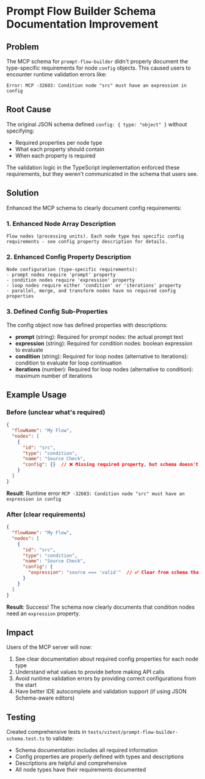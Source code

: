 # Prompt Flow Builder Schema Documentation Improvement

## Problem
The MCP schema for `prompt-flow-builder` didn't properly document the type-specific requirements for node `config` objects. This caused users to encounter runtime validation errors like:

```
Error: MCP -32603: Condition node "src" must have an expression in config
```

## Root Cause
The original JSON schema defined `config: { type: "object" }` without specifying:
- Required properties per node type
- What each property should contain
- When each property is required

The validation logic in the TypeScript implementation enforced these requirements, but they weren't communicated in the schema that users see.

## Solution
Enhanced the MCP schema to clearly document config requirements:

### 1. Enhanced Node Array Description
```
Flow nodes (processing units). Each node type has specific config requirements - see config property description for details.
```

### 2. Enhanced Config Property Description
```
Node configuration (type-specific requirements):
- prompt nodes require 'prompt' property
- condition nodes require 'expression' property
- loop nodes require either 'condition' or 'iterations' property
- parallel, merge, and transform nodes have no required config properties
```

### 3. Defined Config Sub-Properties
The config object now has defined properties with descriptions:

- **prompt** (string): Required for prompt nodes: the actual prompt text
- **expression** (string): Required for condition nodes: boolean expression to evaluate
- **condition** (string): Required for loop nodes (alternative to iterations): condition to evaluate for loop continuation
- **iterations** (number): Required for loop nodes (alternative to condition): maximum number of iterations

## Example Usage

### Before (unclear what's required)
```json
{
  "flowName": "My Flow",
  "nodes": [
    {
      "id": "src",
      "type": "condition",
      "name": "Source Check",
      "config": {}  // ❌ Missing required property, but schema doesn't tell you!
    }
  ]
}
```
**Result**: Runtime error `MCP -32603: Condition node "src" must have an expression in config`

### After (clear requirements)
```json
{
  "flowName": "My Flow",
  "nodes": [
    {
      "id": "src",
      "type": "condition",
      "name": "Source Check",
      "config": {
        "expression": "source === 'valid'"  // ✅ Clear from schema that this is required!
      }
    }
  ]
}
```
**Result**: Success! The schema now clearly documents that condition nodes need an `expression` property.

## Impact
Users of the MCP server will now:
1. See clear documentation about required config properties for each node type
2. Understand what values to provide before making API calls
3. Avoid runtime validation errors by providing correct configurations from the start
4. Have better IDE autocomplete and validation support (if using JSON Schema-aware editors)

## Testing
Created comprehensive tests in `tests/vitest/prompt-flow-builder-schema.test.ts` to validate:
- Schema documentation includes all required information
- Config properties are properly defined with types and descriptions
- Descriptions are helpful and comprehensive
- All node types have their requirements documented
